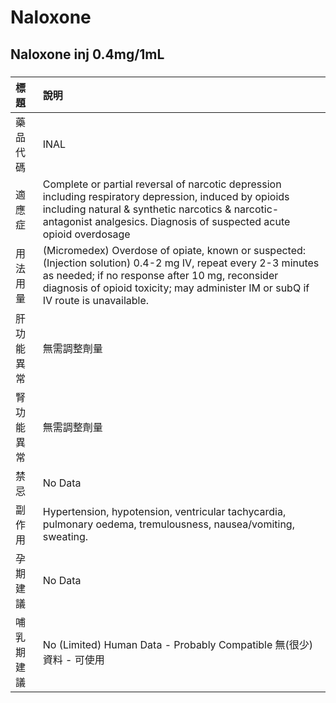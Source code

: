 # Naloxone

## Naloxone inj 0.4mg/1mL

##### 

| 標題       | 說明                                                                                                                                                                                                                                                  |
|:-----------|:------------------------------------------------------------------------------------------------------------------------------------------------------------------------------------------------------------------------------------------------------|
| 藥品代碼   | INAL                                                                                                                                                                                                                                                  |
| 適應症     | Complete or partial reversal of narcotic depression including respiratory depression, induced by opioids including natural & synthetic narcotics & narcotic-antagonist analgesics. Diagnosis of suspected acute opioid overdosage                     |
| 用法用量   | (Micromedex) Overdose of opiate, known or suspected: (Injection solution) 0.4-2 mg IV, repeat every 2-3 minutes as needed; if no response after 10 mg, reconsider diagnosis of opioid toxicity; may administer IM or subQ if IV route is unavailable. |
| 肝功能異常 | 無需調整劑量                                                                                                                                                                                                                                          |
| 腎功能異常 | 無需調整劑量                                                                                                                                                                                                                                          |
| 禁忌       | No Data                                                                                                                                                                                                                                               |
| 副作用     | Hypertension, hypotension, ventricular tachycardia, pulmonary oedema, tremulousness, nausea/vomiting, sweating.                                                                                                                                       |
| 孕期建議   | No Data                                                                                                                                                                                                                                               |
| 哺乳期建議 | No (Limited) Human Data - Probably Compatible 無(很少)資料 - 可使用                                                                                                                                                                                   |

